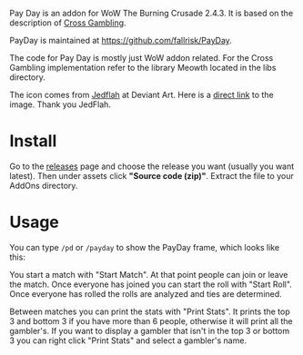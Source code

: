 
Pay Day is an addon for WoW The Burning Crusade 2.4.3. It is based on the
description of [Cross Gambling](https://atamis.me/crossgambling/).

PayDay is maintained at https://github.com/fallrisk/PayDay.

The code for Pay Day is mostly just WoW addon related. For the Cross Gambling
implementation refer to the library Meowth located in the libs directory.

The icon comes from [Jedflah](https://www.deviantart.com/jedflah) at Deviant
Art. Here is a [direct
link](https://www.deviantart.com/jedflah/art/Minimalist-Meowth-Icon-Free-to-use-629282034)
to the image. Thank you JedFlah.

# Install

Go to the [releases](https://github.com/fallrisk/PayDay/releases) page and
choose the release you want (usually you want latest). Then under assets click
**"Source code (zip)"**. Extract the file to your AddOns directory.

# Usage

You can type `/pd` or `/payday` to show the PayDay frame, which looks like this:

You start a match with "Start Match". At that point people can join or leave the match.
Once everyone has joined you can start the roll with "Start Roll". Once everyone has
rolled the rolls are analyzed and ties are determined.

Between matches you can print the stats with "Print Stats". It prints the top 3 and
bottom 3 if you have more than 6 people, otherwise it will print all the gambler's.
If you want to display a gambler that isn't in the top 3 or bottom 3 you can right
click "Print Stats" and select a gambler's name.
